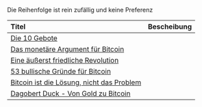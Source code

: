 Die Reihenfolge ist rein zufällig und keine Preferenz

| Titel                                                                       | Bescheibung   | 
| :------------------------------------------------------------------------   | :------------:|
| [Die 10 Gebote](https://blockinfo.ch/die-10-gebote/)                        |               |               
| [Das monetäre Argument für Bitcoin](https://kurzelinks.de/pa95)             |               |            
| [Eine äußerst friedliche Revolution](https://kurzelinks.de/c5qh)            |               |  
| [53 bullische Gründe für Bitcoin](https://kurzelinks.de/qb6r)               |               | 
| [Bitcoin ist die Lösung, nicht das Problem](https://kurzelinks.de/sfy1)     |               | 
| [Dagobert Duck - Von Gold zu Bitcoin](https://kurzelinks.de/if8r)           |               | 
